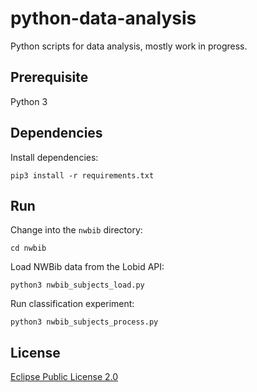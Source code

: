 # python-data-analysis

Python scripts for data analysis, mostly work in progress.

## Prerequisite

Python 3

## Dependencies

Install dependencies:

    pip3 install -r requirements.txt

## Run

Change into the `nwbib` directory:

    cd nwbib

Load NWBib data from the Lobid API:

    python3 nwbib_subjects_load.py

Run classification experiment:

    python3 nwbib_subjects_process.py

## License

[Eclipse Public License 2.0](http://www.eclipse.org/legal/epl-v20.html)